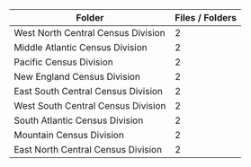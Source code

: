 | Folder                             |   Files / Folders |
|------------------------------------|-------------------|
| West North Central Census Division |                 2 |
| Middle Atlantic Census Division    |                 2 |
| Pacific Census Division            |                 2 |
| New England Census Division        |                 2 |
| East South Central Census Division |                 2 |
| West South Central Census Division |                 2 |
| South Atlantic Census Division     |                 2 |
| Mountain Census Division           |                 2 |
| East North Central Census Division |                 2 |